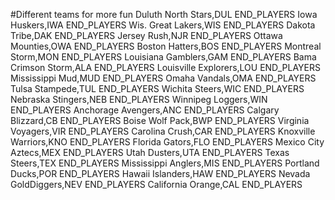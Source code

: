 #Different teams for more fun
Duluth North Stars,DUL
END_PLAYERS
Iowa Huskers,IWA
END_PLAYERS
Wis. Great Lakers,WIS
END_PLAYERS
Dakota Tribe,DAK
END_PLAYERS
Jersey Rush,NJR
END_PLAYERS
Ottawa Mounties,OWA
END_PLAYERS
Boston Hatters,BOS
END_PLAYERS
Montreal Storm,MON
END_PLAYERS
Louisiana Gamblers,GAM
END_PLAYERS
Bama Crimson Storm,ALA
END_PLAYERS
Louisville Explorers,LOU 
END_PLAYERS
Mississippi Mud,MUD
END_PLAYERS
Omaha Vandals,OMA
END_PLAYERS
Tulsa Stampede,TUL
END_PLAYERS
Wichita Steers,WIC
END_PLAYERS
Nebraska Stingers,NEB
END_PLAYERS
Winnipeg Loggers,WIN
END_PLAYERS
Anchorage Avengers,ANC
END_PLAYERS
Calgary Blizzard,CB
END_PLAYERS
Boise Wolf Pack,BWP
END_PLAYERS
Virginia Voyagers,VIR
END_PLAYERS
Carolina Crush,CAR
END_PLAYERS
Knoxville Warriors,KNO
END_PLAYERS
Florida Gators,FLO
END_PLAYERS
Mexico City Aztecs,MEX
END_PLAYERS
Utah  Dusters,UTA
END_PLAYERS
Texas Steers,TEX
END_PLAYERS
Mississippi Anglers,MIS
END_PLAYERS
Portland Ducks,POR
END_PLAYERS
Hawaii Islanders,HAW
END_PLAYERS
Nevada GoldDiggers,NEV
END_PLAYERS
California Orange,CAL
END_PLAYERS
